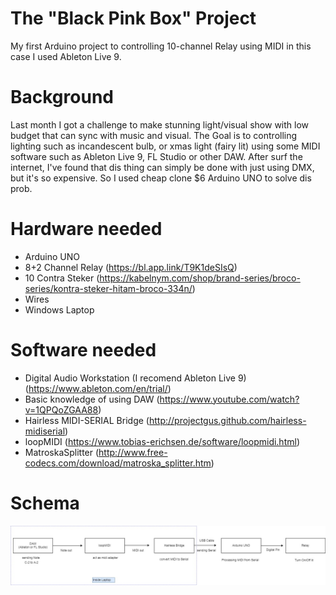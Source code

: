 # The "Black Pink Box" Project
My first Arduino project to controlling 10-channel Relay using MIDI in this case I used Ableton Live 9.

# Background 
Last month I got a challenge to make stunning light/visual show with low budget that can sync with music and visual. The Goal is to controlling lighting such as incandescent bulb, or xmas light (fairy lit) using some MIDI software such as Ableton Live 9, FL Studio or other DAW. After surf the internet, I've found that dis thing can simply be done with just using DMX, but it's so expensive. So I used cheap clone $6 Arduino UNO to solve dis prob.

# Hardware needed
- Arduino UNO
- 8+2 Channel Relay (https://bl.app.link/T9K1deSIsQ)
- 10 Contra Steker (https://kabelnym.com/shop/brand-series/broco-series/kontra-steker-hitam-broco-334n/)
- Wires
- Windows Laptop

# Software needed
- Digital Audio Workstation (I recomend Ableton Live 9) (https://www.ableton.com/en/trial/)
- Basic knowledge of using DAW (https://www.youtube.com/watch?v=1QPQoZGAA88)
- Hairless MIDI-SERIAL Bridge (http://projectgus.github.com/hairless-midiserial)
- loopMIDI (https://www.tobias-erichsen.de/software/loopmidi.html)
- MatroskaSplitter (http://www.free-codecs.com/download/matroska_splitter.htm)

# Schema
<img src="https://raw.githubusercontent.com/elybin/Black-Pink-Box/master/process%20diagram%20The%20Black%20Pink%20Box%20(1).jpg">
